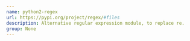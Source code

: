 ```yaml
---
name: python2-regex
url: https://pypi.org/project/regex/#files
description: Alternative regular expression module, to replace re.
group: None
---
```

